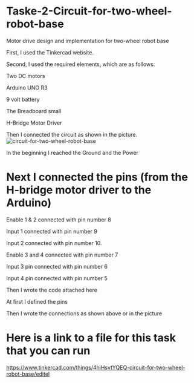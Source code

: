 # Taske-2-Circuit-for-two-wheel-robot-base
Motor drive design and implementation for two-wheel robot base

First, I used the Tinkercad website.

Second, I used the required elements, which are as follows:

Two DC motors

Arduino UNO R3

9 volt battery

The Breadboard small

H-Bridge Motor Driver

Then I connected the circuit as shown in the picture.
![circuit-for-two-wheel-robot-base](https://user-images.githubusercontent.com/85841913/123675727-bc67d400-d84b-11eb-9460-eb43b52960b9.PNG)

In the beginning I reached the Ground and the Power

# Next I connected the pins (from the H-bridge motor driver to the Arduino)

Enable 1 & 2 connected with pin number 8

Input 1 connected with pin number 9

Input 2 connected with pin number 10.

Enable 3 and 4 connected with pin number 7

Input 3 pin connected with pin number 6

Input 4 pin connected with pin number 5


Then I wrote the code attached here

At first I defined the pins

Then I wrote the connections as shown above or in the picture


# Here is a link to a file for this task that you can run

https://www.tinkercad.com/things/4hiHsvtYQEQ-circuit-for-two-wheel-robot-base/editel
